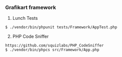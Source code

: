 ### Grafikart framework


1. Lunch Tests 
```
$ ./vendor/bin/phpunit tests/Framework/AppTest.php
```

2. PHP Code Sniffer 
```
https://github.com/squizlabs/PHP_CodeSniffer
$ ./vendor/bin/phpcs src/Framework/App.php
```